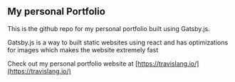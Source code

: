 ## My personal Portfolio

This is the github repo for my personal portfolio built using Gatsby.js.

Gatsby.js is a way to built static websites using react and has optimizations for images which makes the website extremely fast

Check out my personal portfolio website at [https://travislang.io/](https://travislang.io/)
